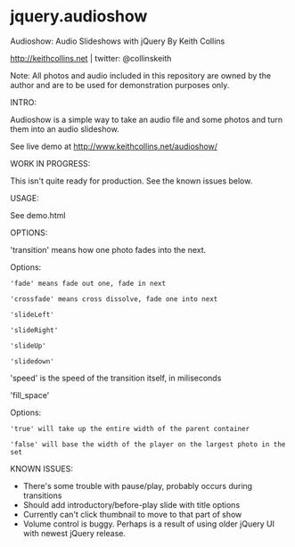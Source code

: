 jquery.audioshow
================

Audioshow: Audio Slideshows with jQuery By Keith Collins

http://keithcollins.net | twitter: @collinskeith

Note: All photos and audio included in this repository are owned by the author and 
are to be used for demonstration purposes only.

INTRO:

Audioshow is a simple way to take an audio file and some photos and turn them into an audio slideshow. 

See live demo at http://www.keithcollins.net/audioshow/

WORK IN PROGRESS:

This isn't quite ready for production. See the known issues below.

USAGE:

See demo.html

OPTIONS:

'transition' means how one photo fades into the next.

  Options:
  
    'fade' means fade out one, fade in next
    
    'crossfade' means cross dissolve, fade one into next
    
    'slideLeft'
    
    'slideRight'
    
    'slideUp'
    
    'slidedown'
    

'speed' is the speed of the transition itself, in miliseconds 


'fill_space'

  Options:
  
    'true' will take up the entire width of the parent container
    
    'false' will base the width of the player on the largest photo in the set
    

KNOWN ISSUES:

- There's some trouble with pause/play, probably occurs during
transitions
- Should add introductory/before-play slide with title options
- Currently can't click thumbnail to move to that part of show
- Volume control is buggy. Perhaps is a result of using older jQuery UI
with newest jQuery release.
